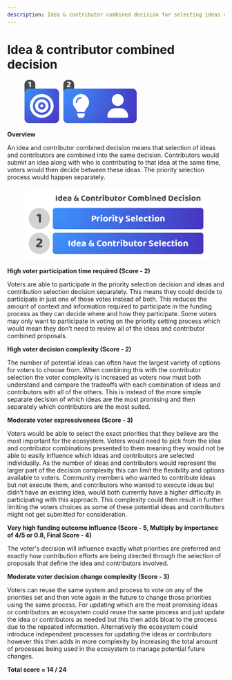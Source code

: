 ```yaml
---
description: Idea & contributor combined decision for selecting ideas and contributors
---
```


# Idea & contributor combined decision

<div align="left">

<figure><img src="../../.gitbook/assets/idea-contributor-combined-decision.png" alt="" width="260"><figcaption></figcaption></figure>

</div>



**Overview**

An idea and contributor combined decision means that selection of ideas and contributors are combined into the same decision. Contributors would submit an idea along with who is contributing to that idea at the same time, voters would then decide between these ideas. The priority selection process would happen separately.

<div align="left">

<figure><img src="../../.gitbook/assets/idea-contributor-combined-decision.jpg" alt="" width="563"><figcaption></figcaption></figure>

</div>



**High voter participation time required (Score - 2)**

Voters are able to participate in the priority selection decision and ideas and contribution selection decision separately. This means they could decide to participate in just one of those votes instead of both. This reduces the amount of context and information required to participate in the funding process as they can decide where and how they participate. Some voters may only want to participate in voting on the priority setting process which would mean they don’t need to review all of the ideas and contributor combined proposals.



**High voter decision complexity (Score - 2)**

The number of potential ideas can often have the largest variety of options for voters to choose from. When combining this with the contributor selection the voter complexity is increased as voters now must both understand and compare the tradeoffs with each combination of ideas and contributors with all of the others. This is instead of the more simple separate decision of which ideas are the most promising and then separately which contributors are the most suited.



**Moderate voter expressiveness (Score - 3)**

Voters would be able to select the exact priorities that they believe are the most important for the ecosystem. Voters would need to pick from the idea and contributor combinations presented to them meaning they would not be able to easily influence which ideas and contributors are selected individually. As the number of ideas and contributors would represent the larger part of the decision complexity this can limit the flexibility and options available to voters. Community members who wanted to contribute ideas but not execute them, and contributors who wanted to execute ideas but didn’t have an existing idea, would both currently have a higher difficulty in participating with this approach. This complexity could then result in further limiting the voters choices as some of these potential ideas and contributors might not get submitted for consideration.



**Very high funding outcome influence (Score - 5, Multiply by importance of 4/5 or 0.8, Final Score - 4)**

The voter's decision will influence exactly what priorities are preferred and exactly how contribution efforts are being directed through the selection of proposals that define the idea and contributors involved.



**Moderate voter decision change complexity (Score - 3)**

Voters can reuse the same system and process to vote on any of the priorities set and then vote again in the future to change those priorities using the same process. For updating which are the most promising ideas or contributors an ecosystem could reuse the same process and just update the idea or contributors as needed but this then adds bloat to the process due to the repeated information. Alternatively the ecosystem could introduce independent processes for updating the ideas or contributors however this then adds in more complexity by increasing the total amount of processes being used in the ecosystem to manage potential future changes.



**Total score = 14 / 24**
